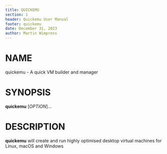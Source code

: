 ```yaml
---
title: QUICKEMU
section: 1
header: Quickemu User Manual
footer: quickemu
date: December 31, 2023
author: Martin Wimpress
---
```


# NAME

quickemu - A quick VM builder and manager

# SYNOPSIS

**quickemu** [*OPTION*]...

# DESCRIPTION

**quickemu** will create and run highly optimised desktop virtual machines for Linux,
macOS and Windows
